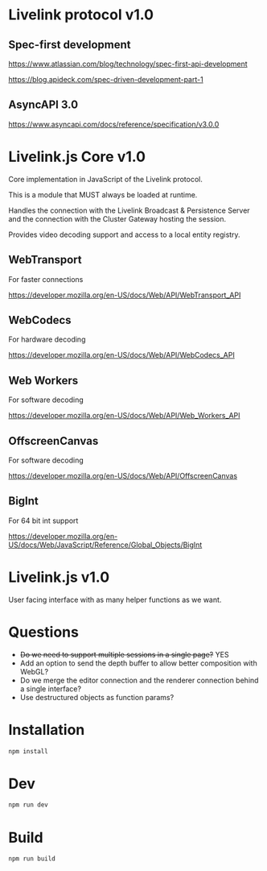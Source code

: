 # Livelink protocol v1.0

## Spec-first development

https://www.atlassian.com/blog/technology/spec-first-api-development

https://blog.apideck.com/spec-driven-development-part-1

## AsyncAPI 3.0

https://www.asyncapi.com/docs/reference/specification/v3.0.0

# Livelink.js Core v1.0

Core implementation in JavaScript of the Livelink protocol.

This is a module that MUST always be loaded at runtime.

Handles the connection with the Livelink Broadcast & Persistence Server and the
connection with the Cluster Gateway hosting the session.

Provides video decoding support and access to a local entity registry.

## WebTransport

For faster connections

https://developer.mozilla.org/en-US/docs/Web/API/WebTransport_API

## WebCodecs

For hardware decoding

https://developer.mozilla.org/en-US/docs/Web/API/WebCodecs_API

## Web Workers

For software decoding

https://developer.mozilla.org/en-US/docs/Web/API/Web_Workers_API

## OffscreenCanvas

For software decoding

https://developer.mozilla.org/en-US/docs/Web/API/OffscreenCanvas

## BigInt

For 64 bit int support

https://developer.mozilla.org/en-US/docs/Web/JavaScript/Reference/Global_Objects/BigInt

# Livelink.js v1.0

User facing interface with as many helper functions as we want.

# Questions

-   ~~Do we need to support multiple sessions in a single page?~~ YES
-   Add an option to send the depth buffer to allow better composition with WebGL?
-   Do we merge the editor connection and the renderer connection behind a single interface?
-   Use destructured objects as function params?

# Installation

```bash
npm install
```

# Dev

```bash
npm run dev
```

# Build

```bash
npm run build
```
